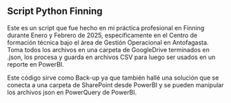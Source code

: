 ## Script Python Finning

Este es un script que fue hecho en mi práctica profesional en Finning durante Enero y Febrero de 2025, específicamente en el Centro de formación técnica bajo el área de Gestión Operacional en Antofagasta. Toma todos los archivos en una carpeta de GoogleDrive terminados en .json, los procesa y guarda en archivos CSV para luego ser usados en un reporte en PowerBI.

Este código sirve como Back-up ya que también hallé una solución que se conecta a una carpeta de SharePoint desde PowerBI y se pueden manipular los archivos json en PowerQuery de PowerBI.
